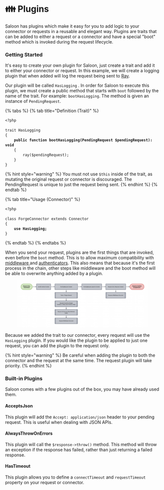 # 👪 Plugins

Saloon has plugins which make it easy for you to add logic to your connector or requests in a reusable and elegant way. Plugins are traits that can be added to either a request or a connector and have a special "boot" method which is invoked during the request lifecycle.

### Getting Started

It's easy to create your own plugin for Saloon, just create a trait and add it to either your connector or request. In this example, we will create a logging plugin that when added will log the request being sent to [Ray](https://myray.app/).

Our plugin will be called `HasLogging` . In order for Saloon to execute this plugin, we must create a public method that starts with `boot` followed by the name of the trait. For example: `bootHasLogging`. The method is given an instance of `PendingRequest`.

{% tabs %}
{% tab title="Definition (Trait)" %}
<pre class="language-php"><code class="lang-php">&#x3C;?php

trait HasLogging
{
<strong>    public function bootHasLogging(PendingRequest $pendingRequest): void
</strong>    {
        ray($pendingRequest);
    }
}
</code></pre>

{% hint style="warning" %}
You must not use `$this` inside of the trait, as mutating the original request or connector is discouraged. The PendingRequest is unique to just the request being sent.
{% endhint %}
{% endtab %}

{% tab title="Usage (Connector)" %}
<pre class="language-php"><code class="lang-php">&#x3C;?php

class ForgeConnector extends Connector
{
<strong>    use HasLogging;
</strong>}
</code></pre>
{% endtab %}
{% endtabs %}

When you send your request, plugins are the first things that are invoked, even before the `boot` method. This is to allow maximum compatibility with [middleware ](middleware.md)and [authenticators](../the-basics/authentication.md). This also means that because it's the first process in the chain, other steps like middleware and the boot method will be able to overwrite anything added by a plugin.

<figure><img src="../.gitbook/assets/Saloon v2 (1).png" alt=""><figcaption></figcaption></figure>

Because we added the trait to our connector, every request will use the `HasLogging` plugin. If you would like the plugin to be applied to just one request, you can add the plugin to the request only.&#x20;

{% hint style="warning" %}
Be careful when adding the plugin to both the connector and the request at the same time. The request plugin will take priority.
{% endhint %}

### Built-in Plugins

Saloon comes with a few plugins out of the box, you may have already used them.&#x20;

#### AcceptsJson

This plugin will add the `Accept: application/json` header to your pending request. This is useful when dealing with JSON APIs.

#### AlwaysThrowOnErrors

This plugin will call the `$response->throw()` method. This method will throw an exception if the response has failed, rather than just returning a failed response.

#### HasTimeout

This plugin allows you to define a `connectTimeout` and `requestTimeout` property on your request or connector.
